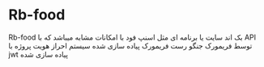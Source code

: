 # Rb-food
Rb-food بک اند سایت یا برنامه ای مثل اسنپ فود با امکانات مشابه میباشد که با API توسط فریمورک جنگو رست فریمورک پیاده سازی شده سیستم احراز هویت پروژه با jwt پیاده سازی شده